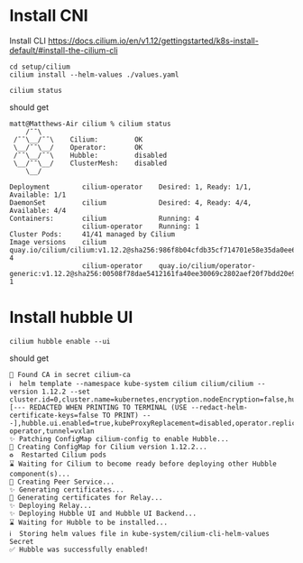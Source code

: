 
# Install CNI

Install CLI
https://docs.cilium.io/en/v1.12/gettingstarted/k8s-install-default/#install-the-cilium-cli

```
cd setup/cilium
cilium install --helm-values ./values.yaml
```

```
cilium status
```
should get

```
matt@Matthews-Air cilium % cilium status      
    /¯¯\
 /¯¯\__/¯¯\    Cilium:         OK
 \__/¯¯\__/    Operator:       OK
 /¯¯\__/¯¯\    Hubble:         disabled
 \__/¯¯\__/    ClusterMesh:    disabled
    \__/

Deployment        cilium-operator    Desired: 1, Ready: 1/1, Available: 1/1
DaemonSet         cilium             Desired: 4, Ready: 4/4, Available: 4/4
Containers:       cilium             Running: 4
                  cilium-operator    Running: 1
Cluster Pods:     41/41 managed by Cilium
Image versions    cilium             quay.io/cilium/cilium:v1.12.2@sha256:986f8b04cfdb35cf714701e58e35da0ee63da2b8a048ab596ccb49de58d5ba36: 4
                  cilium-operator    quay.io/cilium/operator-generic:v1.12.2@sha256:00508f78dae5412161fa40ee30069c2802aef20f7bdd20e91423103ba8c0df6e: 1
```

# Install hubble UI

```cilium hubble enable --ui```

should get

```
🔑 Found CA in secret cilium-ca
ℹ️  helm template --namespace kube-system cilium cilium/cilium --version 1.12.2 --set cluster.id=0,cluster.name=kubernetes,encryption.nodeEncryption=false,hubble.enabled=true,hubble.relay.enabled=true,hubble.tls.ca.cert=LS0...0tLQo=,hubble.tls.ca.key=[--- REDACTED WHEN PRINTING TO TERMINAL (USE --redact-helm-certificate-keys=false TO PRINT) ---],hubble.ui.enabled=true,kubeProxyReplacement=disabled,operator.replicas=1,serviceAccounts.cilium.name=cilium,serviceAccounts.operator.name=cilium-operator,tunnel=vxlan
✨ Patching ConfigMap cilium-config to enable Hubble...
🚀 Creating ConfigMap for Cilium version 1.12.2...
♻️  Restarted Cilium pods
⌛ Waiting for Cilium to become ready before deploying other Hubble component(s)...
🚀 Creating Peer Service...
✨ Generating certificates...
🔑 Generating certificates for Relay...
✨ Deploying Relay...
✨ Deploying Hubble UI and Hubble UI Backend...
⌛ Waiting for Hubble to be installed...
ℹ️  Storing helm values file in kube-system/cilium-cli-helm-values Secret
✅ Hubble was successfully enabled!
```
